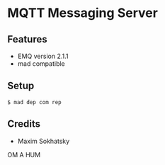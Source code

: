 MQTT Messaging Server
=====================

Features
--------

* EMQ version 2.1.1
* mad compatible

Setup
-----

```
$ mad dep com rep

```

Credits
-------

* Maxim Sokhatsky

OM A HUM


